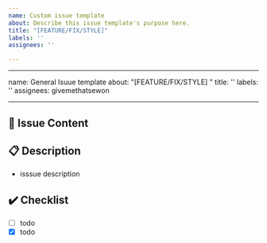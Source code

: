 ```yaml
---
name: Custom issue template
about: Describe this issue template's purpose here.
title: "[FEATURE/FIX/STYLE]"
labels: ''
assignees: ''

---
```


---
name: General Isuue template
about: "[FEATURE/FIX/STYLE] "
title: ''
labels: ''
assignees: givemethatsewon

---

## 📢 Issue Content


## 📋 Description
- isssue description

## ✔️ Checklist
- [ ] todo
- [x] todo
